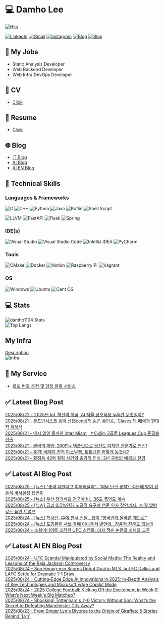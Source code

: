 
# 💻 Damho Lee

[![Hits](https://hits.seeyoufarm.com/api/count/incr/badge.svg?url=https%3A%2F%2Fgithub.com%2Fdamho1104&count_bg=%233D9CC8&title_bg=%23555555&icon=&icon_color=%23E7E7E7&title=hits&edge_flat=false)](https://hits.seeyoufarm.com)  

[![LinkedIn](https://img.shields.io/badge/Linkedin-%230077B5.svg?style=flat&logo=linkedin&logoColor=white)](https://www.linkedin.com/in/damho1104/)
[![Gmail](https://img.shields.io/badge/Gmail-D14836?style=flat&logo=gmail&logoColor=white)](mailto:damho1104@gmail.com)
[![Instagram](https://img.shields.io/badge/Instargram-%23E4405F.svg?style=flat&logo=Instagram&logoColor=white)](https://www.instagram.com/damho1104/)
[![Blog](https://img.shields.io/badge/Blog-%23000000.svg?style=flat&logo=Tistory&logoColor=white)](https://dmomo.co.kr/)
[![Blog](https://img.shields.io/badge/Blog-%23000000.svg?style=flat&logo=WordPress&logoColor=white)](https://blog.ai.dmomo.co.kr/)

## 📃 My Jobs
- Static Analysis Developer
- Web Backend Developer
- Web Infra DevOps Developer

## 📰 CV
- [Click](https://resume.dmomo.net/damho.lee/resume)  

## 📘 Resume
- [Click](https://damho1104.notion.site/8af3191b9815406d95708d9a0cea5a9e)  

## 🌐 Blog
- [IT Blog](https://dmomo.co.kr/)
- [AI Blog](https://blog.ai.dmomo.co.kr/)
- [AI EN Blog](https://ai.trend.dmomo.co.kr/)

## 💪 Technical Skills
### Languages & Frameworks
![C](https://img.shields.io/badge/c-%2300599C.svg?style=flat&logo=c&logoColor=white)
![C++](https://img.shields.io/badge/c++-%2300599C.svg?style=flat&logo=c%2B%2B&logoColor=white)
![Python](https://img.shields.io/badge/Python-3776AB.svg?&style=flat&logo=Python&logoColor=white)
![Java](https://img.shields.io/badge/java-%23ED8B00.svg?style=flat&logo=openjdk&logoColor=white)
![Kotlin](https://img.shields.io/badge/Kotlin-%237F52FF.svg?style=flat&logo=Kotlin&logoColor=white)
![Shell Script](https://img.shields.io/badge/Shell_script-%23121011.svg?style=flat&logo=gnu-bash&logoColor=white)  
  
![LLVM](https://img.shields.io/badge/LLVM/Clang-000B1D.svg?&style=flat&logo=LLVM&logoColor=white)
![FastAPI](https://img.shields.io/badge/FastAPI-005571?style=flat&logo=fastapi)
![Flask](https://img.shields.io/badge/Flask-%23000.svg?style=flat&logo=flask&logoColor=white)
![Spring](https://img.shields.io/badge/Springboot-%236DB33F.svg?style=flat&logo=spring&logoColor=white)
  
  
### IDE(s)
![Visual Studio](https://img.shields.io/badge/Visual%20Studio-5C2D91.svg?style=flat&logo=visual-studio&logoColor=white) 
![Visual Studio Code](https://img.shields.io/badge/Visual%20Studio%20Code-0078d7.svg?style=flat&logo=visual-studio-code&logoColor=white)
![IntelliJ IDEA](https://img.shields.io/badge/IntelliJIDEA-000000.svg?style=flat&logo=intellij-idea&logoColor=white) 
![PyCharm](https://img.shields.io/badge/PyCharm-143?style=flat&logo=pycharm&logoColor=black&color=black&labelColor=green) 


### Tools
![CMake](https://img.shields.io/badge/CMake-%23008FBA.svg?style=flat&logo=cmake&logoColor=white)
![Docker](https://img.shields.io/badge/docker-%230db7ed.svg?style=flat&logo=docker&logoColor=white)
![Notion](https://img.shields.io/badge/Notion-%23000000.svg?style=flat&logo=notion&logoColor=white)
![Raspberry Pi](https://img.shields.io/badge/-RaspberryPi-C51A4A?style=flat&logo=Raspberry-Pi)
![Vagrant](https://img.shields.io/badge/Vagrant-%231563FF.svg?style=flat&logo=vagrant&logoColor=white)


### OS
![Windows](https://img.shields.io/badge/Windows-0078D6?style=flat&logo=windows&logoColor=white)
![Ubuntu](https://img.shields.io/badge/Ubuntu-E95420?style=flat&logo=ubuntu&logoColor=white)
![Cent OS](https://img.shields.io/badge/Cent%20OS-002260?style=flat&logo=centos&logoColor=F0F0F0)


## :computer: Stats
![damho1104 Stats](https://github-readme-stats.vercel.app/api?username=damho1104&hide=issues&show_icons=true&show=prs_merged,prs_merged_percentage&theme=chartreuse-dark)  
![Top Langs](https://github-readme-stats.vercel.app/api/top-langs/?username=damho1104&layout=compact&theme=chartreuse-dark)


## My Infra
[Description](https://dmomo.co.kr/444)  
![infra](https://nextcloud.dmomo.net/apps/files_sharing/publicpreview/EtWDB9RaEXyf4FT?file=/&fileId=142416&x=6016&y=3384&a=true&etag=eee0bc0c4308201c786211582fdbc678)  





## 📣 My Service
- [로또 번호 추천 및 당첨 알림 서비스](https://lotto.dmomo.co.kr/)  


## ✅ Latest Blog Post

[2025/08/22 - 2025년 IoT 혁신의 핵심, AI 자율 상호작용 IoAI란 무엇일까?](https://dmomo.co.kr/656) <br/>
[2025/08/21 - 샌프란시스코 음악 신(Scene)의 숨은 주인공, 'Claves'의 매력과 현대적 재해석](https://dmomo.co.kr/655) <br/>
[2025/08/21 - 메시 없이 돌파한 Inter Miami, 수아레스 2골로 Leagues Cup 준결승 진출](https://dmomo.co.kr/654) <br/>
[2025/08/21 - 캔바의 마법: 200만+ 템플릿으로 당신도 디자인 전문가로 변신!](https://dmomo.co.kr/653) <br/>
[2025/08/21 - 충격! 에제의 전격 아스널행, 토트넘은 어떻게 놓쳤나?](https://dmomo.co.kr/652) <br/>
[2025/08/21 - 황정음 43억 횡령 사건의 충격적 진실: 3년 구형의 배경과 전망](https://dmomo.co.kr/651) <br/>

## ✅ Latest AI Blog Post
[2025/08/25 - [뉴스] “총력 다한다고 이해해달라”…‘회담 난관 봉착?’ 질문에 방미 강훈식 비서실장 답변이](https://blog.ai.dmomo.co.kr/news/8691) <br/>
[2025/08/25 - [뉴스] 우산 챙기세요 전국에 비…36도 폭염도 계속](https://blog.ai.dmomo.co.kr/news/8688) <br/>
[2025/08/25 - [뉴스] 금리 0.5%인하 노골적 요구에 연준 인사 장악까지…파월 압박 강도 높인 트럼프](https://blog.ai.dmomo.co.kr/news/8685) <br/>
[2025/08/24 - [뉴스] 특사단, 中에 친서 전달…왕이 “양국관계 올바른 궤도로”](https://blog.ai.dmomo.co.kr/news/8682) <br/>
[2025/08/24 - [뉴스] 도경완은 서브 후배 아나운서 발언에…장윤정 친분도 없는데](https://blog.ai.dmomo.co.kr/news/8679) <br/>
[2025/08/24 - 소셜미디어로 조작된 UFC 스캔들: 라자 잭슨 논란의 실체와 교훈](https://blog.ai.dmomo.co.kr/trend/8676) <br/>

## ✅ Latest AI EN Blog Post
[2025/08/24 - UFC Scandal Manipulated by Social Media: The Reality and Lessons of the Raja Jackson Controversy](https://ai.trend.dmomo.co.kr/2025/08/ufc-scandal-manipulated-by-social-media.html) <br/>
[2025/08/24 - Son Heung-min Scores Debut Goal in MLS, but FC Dallas and LAFC Settle for Dramatic 1-1 Draw](https://ai.trend.dmomo.co.kr/2025/08/son-heung-min-scores-debut-goal-in-mls.html) <br/>
[2025/08/24 - Cutting-Edge Edge AI Innovations in 2025: In-Depth Analysis of Key Technologies and Microsoft Edge Copilot Mode](https://ai.trend.dmomo.co.kr/2025/08/cutting-edge-edge-ai-innovations-in.html) <br/>
[2025/08/24 - 2025 College Football: Kicking Off the Excitement in Week 0! What’s Next Week's Big Matchup?](https://ai.trend.dmomo.co.kr/2025/08/2025-college-football-kicking-off.html) <br/>
[2025/08/24 - Shocking! Tottenham's 2-0 Victory Without Son: What’s the Secret to Defeating Manchester City Away?](https://ai.trend.dmomo.co.kr/2025/08/shocking-tottenhams-2-0-victory-without.html) <br/>
[2025/08/23 - From Singer Lyn's Divorce to the Origin of Giraffes: 5 Stories Behind 'Lyn'](https://ai.trend.dmomo.co.kr/2025/08/from-singer-lyns-divorce-to-origin-of.html) <br/>
